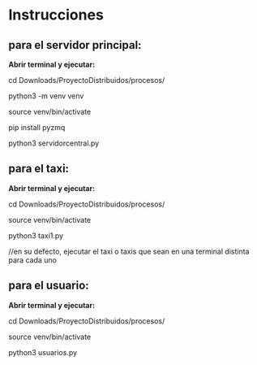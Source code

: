 # Instrucciones
## para el servidor principal:
**Abrir terminal y ejecutar:**

cd Downloads/ProyectoDistribuidos/procesos/

python3 -m venv venv

source venv/bin/activate

pip install pyzmq

python3 servidorcentral.py

## para el taxi:
**Abrir terminal y ejecutar:**

cd Downloads/ProyectoDistribuidos/procesos/

source venv/bin/activate

python3 taxi1.py

//en su defecto, ejecutar el taxi o taxis que sean en una terminal distinta para cada uno

## para el usuario:
**Abrir terminal y ejecutar:**

cd Downloads/ProyectoDistribuidos/procesos/

source venv/bin/activate

python3 usuarios.py









